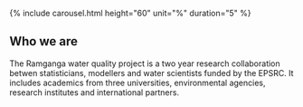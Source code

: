 
{% include carousel.html height="60" unit="%" duration="5" %}
  
## Who we are

The Ramganga water quality project is a two year research collaboration betwen statisticians, modellers and water scientists funded by the EPSRC.  It includes academics from three universities, environmental agencies, research institutes and international partners.  


